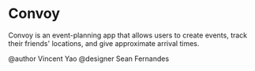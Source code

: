 # Convoy
Convoy is an event-planning app that allows users to create events, track their friends' locations, and give approximate arrival times.

@author Vincent Yao
@designer Sean Fernandes

